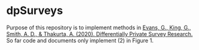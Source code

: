 # dpSurveys

Purpose of this repository is to implement methods in [Evans, G., King, G., Smith, A. D., & Thakurta, A. (2020). Differentially Private Survey Research.](https://gking.harvard.edu/files/gking/files/udps.pdf) So far code and documents only implement (2) in Figure 1. 
